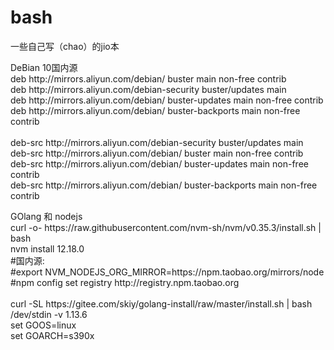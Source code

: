 # bash
一些自己写（chao）的jio本

<p>
  DeBian 10国内源<br>
deb http://mirrors.aliyun.com/debian/ buster main non-free contrib <br>
deb http://mirrors.aliyun.com/debian-security buster/updates main<br>
deb http://mirrors.aliyun.com/debian/ buster-updates main non-free contrib<br>
deb http://mirrors.aliyun.com/debian/ buster-backports main non-free contrib<br>
<br>
deb-src http://mirrors.aliyun.com/debian-security buster/updates main<br>
deb-src http://mirrors.aliyun.com/debian/ buster main non-free contrib<br>
deb-src http://mirrors.aliyun.com/debian/ buster-updates main non-free contrib<br>
deb-src http://mirrors.aliyun.com/debian/ buster-backports main non-free contrib<br>
</p>

<p>
  GOlang 和 nodejs<br>
curl -o- https://raw.githubusercontent.com/nvm-sh/nvm/v0.35.3/install.sh | bash<br>
nvm install 12.18.0<br>
  #国内源:<br>
  #export NVM_NODEJS_ORG_MIRROR=https://npm.taobao.org/mirrors/node <br>
  #npm config set registry http://registry.npm.taobao.org<br>
 <br>
curl -SL https://gitee.com/skiy/golang-install/raw/master/install.sh | bash /dev/stdin -v 1.13.6<br>
set GOOS=linux<br>
set GOARCH=s390x<br>
  </p>
